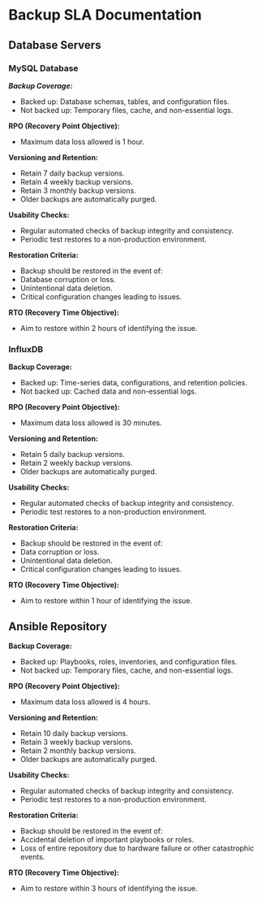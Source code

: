 # Backup SLA Documentation

## Database Servers

### MySQL Database

***Backup Coverage:***
- Backed up: Database schemas, tables, and configuration files.
- Not backed up: Temporary files, cache, and non-essential logs.

**RPO (Recovery Point Objective):**
- Maximum data loss allowed is 1 hour.

**Versioning and Retention:**
- Retain 7 daily backup versions.
- Retain 4 weekly backup versions.
- Retain 3 monthly backup versions.
- Older backups are automatically purged.

**Usability Checks:**
- Regular automated checks of backup integrity and consistency.
- Periodic test restores to a non-production environment.

**Restoration Criteria:**
- Backup should be restored in the event of:
- Database corruption or loss.
- Unintentional data deletion.
- Critical configuration changes leading to issues.

**RTO (Recovery Time Objective):**
- Aim to restore within 2 hours of identifying the issue.

### InfluxDB

**Backup Coverage:**
- Backed up: Time-series data, configurations, and retention policies.
- Not backed up: Cached data and non-essential logs.

**RPO (Recovery Point Objective):**
- Maximum data loss allowed is 30 minutes.

**Versioning and Retention:**
- Retain 5 daily backup versions.
- Retain 2 weekly backup versions.
- Older backups are automatically purged.

**Usability Checks:**
- Regular automated checks of backup integrity and consistency.
- Periodic test restores to a non-production environment.

**Restoration Criteria:**
- Backup should be restored in the event of:
- Data corruption or loss.
- Unintentional data deletion.
- Critical configuration changes leading to issues.

**RTO (Recovery Time Objective):**
- Aim to restore within 1 hour of identifying the issue.

## Ansible Repository

**Backup Coverage:**
- Backed up: Playbooks, roles, inventories, and configuration files.
- Not backed up: Temporary files, cache, and non-essential logs.

**RPO (Recovery Point Objective):**
- Maximum data loss allowed is 4 hours.

**Versioning and Retention:**
- Retain 10 daily backup versions.
- Retain 3 weekly backup versions.
- Retain 2 monthly backup versions.
- Older backups are automatically purged.

**Usability Checks:**
- Regular automated checks of backup integrity and consistency.
- Periodic test restores to a non-production environment.

**Restoration Criteria:**
- Backup should be restored in the event of:
- Accidental deletion of important playbooks or roles.
- Loss of entire repository due to hardware failure or other catastrophic events.

**RTO (Recovery Time Objective):**
- Aim to restore within 3 hours of identifying the issue.
